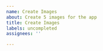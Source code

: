```yaml
---
name: Create Images
about: Create 5 images for the app
title: Create Images
labels: uncompleted
assignees: ''

---
```



